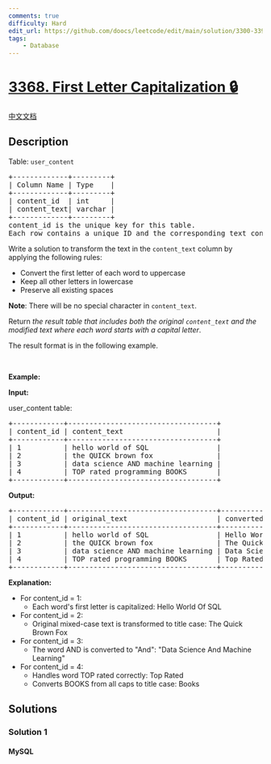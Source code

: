 ```yaml
---
comments: true
difficulty: Hard
edit_url: https://github.com/doocs/leetcode/edit/main/solution/3300-3399/3368.First%20Letter%20Capitalization/README_EN.md
tags:
    - Database
---
```


<!-- problem:start -->

# [3368. First Letter Capitalization 🔒](https://leetcode.com/problems/first-letter-capitalization)

[中文文档](/solution/3300-3399/3368.First%20Letter%20Capitalization/README.md)

## Description

<!-- description:start -->

<p>Table: <code>user_content</code></p>

<pre>
+-------------+---------+
| Column Name | Type    |
+-------------+---------+
| content_id  | int     |
| content_text| varchar |
+-------------+---------+
content_id is the unique key for this table.
Each row contains a unique ID and the corresponding text content.
</pre>

<p>Write a solution to transform the text in the <code>content_text</code> column by applying the following rules:</p>

<ul>
	<li>Convert the first letter of each word to uppercase</li>
	<li>Keep all other letters in lowercase</li>
	<li>Preserve all existing spaces</li>
</ul>

<p><strong>Note</strong>: There will be no special character in <code>content_text</code>.</p>

<p>Return <em>the result table that includes both the original <code>content_text</code> and the modified text where each word starts with a capital letter</em>.</p>

<p>The result format is in the following example.</p>

<p>&nbsp;</p>
<p><strong class="example">Example:</strong></p>

<div class="example-block">
<p><strong>Input:</strong></p>

<p>user_content table:</p>

<pre class="example-io">
+------------+-----------------------------------+
| content_id | content_text                      |
+------------+-----------------------------------+
| 1          | hello world of SQL                |
| 2          | the QUICK brown fox               |
| 3          | data science AND machine learning |
| 4          | TOP rated programming BOOKS       |
+------------+-----------------------------------+
</pre>

<p><strong>Output:</strong></p>

<pre class="example-io">
+------------+-----------------------------------+-----------------------------------+
| content_id | original_text                     | converted_text                    |
+------------+-----------------------------------+-----------------------------------+
| 1          | hello world of SQL                | Hello World Of SQL                |
| 2          | the QUICK brown fox               | The Quick Brown Fox               |
| 3          | data science AND machine learning | Data Science And Machine Learning |
| 4          | TOP rated programming BOOKS       | Top Rated Programming Books       |
+------------+-----------------------------------+-----------------------------------+
</pre>

<p><strong>Explanation:</strong></p>

<ul>
	<li>For content_id = 1:
	<ul>
		<li>Each word&#39;s first letter is capitalized: Hello World Of SQL</li>
	</ul>
	</li>
	<li>For content_id = 2:
	<ul>
		<li>Original mixed-case text is transformed to title case: The Quick Brown Fox</li>
	</ul>
	</li>
	<li>For content_id = 3:
	<ul>
		<li>The word AND&nbsp;is converted to &quot;And&quot;: &quot;Data Science And Machine Learning&quot;</li>
	</ul>
	</li>
	<li>For content_id = 4:
	<ul>
		<li>Handles&nbsp;word TOP rated&nbsp;correctly: Top Rated</li>
		<li>Converts BOOKS&nbsp;from all caps to title case: Books</li>
	</ul>
	</li>
</ul>
</div>

<!-- description:end -->

## Solutions

<!-- solution:start -->

### Solution 1

<!-- tabs:start -->

#### MySQL

```sql

```

<!-- tabs:end -->

<!-- solution:end -->

<!-- problem:end -->
